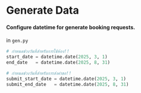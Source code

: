 # Generate Data
#### Configure datetime for generate booking requests.
in `gen.py`
```python
# กำหนดช่วงวันที่สำหรับการใช้ห้อง!!
start_date = datetime.date(2025, 3, 1)
end_date   = datetime.date(2025, 8, 31)

# กำหนดช่วงวันที่สำหรับการส่งคำขอ!!
submit_start_date = datetime.date(2025, 3, 1)
submit_end_date   = datetime.date(2025, 8, 31)
```
